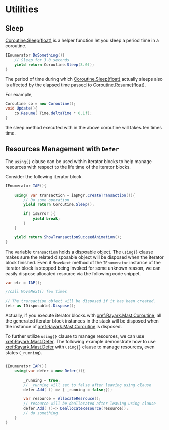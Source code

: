 # Utilities

## Sleep

[Coroutine.Sleep(float)](xref:Rayark.Mast.Coroutine#Rayark_Mast_Coroutine_Sleep_System_Single_) is a helper function let you sleep a period time in a coroutine.

```csharp
IEnumerator DoSomething(){
    // Sleep for 3.0 seconds
    yield return Coroutine.Sleep(3.0f);
}
```

The period of time during which [Coroutine.Sleep(float)](xref:Rayark.Mast.Coroutine#Rayark_Mast_Coroutine_Sleep_System_Single_) actually sleeps also is affected by the elapsed time passed to [Coroutine.Resume(float)](xref:Rayark.Mast.Coroutine#Rayark_Mast_Coroutine_Resume_System_Single_).

For example,
```csharp
Coroutine co = new Coroutine();
void Update(){
    co.Resume( Time.deltaTime * 0.1f);
}
```
the sleep method executed with in the above coroutine will takes ten times time.

## Resources Management with `Defer`

The `using{}` clause can be used within iterator blocks to help manage resources with respect to the life time of the iterator blocks.

Consider the following iterator block.

```csharp
IEnumerator IAP(){

    using( var transaction = iapMgr.CreateTransaction()){
        // Do some operation
        yield return Coroutine.Sleep();

        if( isError ){
            yield break;
        }
    }

    yield return ShowTransactionSucceedAnimation();
}
```

The variable `transaction` holds a dispoable object. The `using{}` clause makes sure the related disposable object will be disposed when the iterator block finished. Even if `MoveNext` method of the `IEnumerator` instance of the iterator block is stopped being invoked for some unknown reason, we can easily dispose allocated resource via the following code snippet.

```csharp
var etr = IAP();

//call MoveNext() few times

// The transaction object will be disposed if it has been created.
(etr as IDisposable).Dispose();
```

Actually, if you execute iterator blocks with <xref:Rayark.Mast.Coroutine></xref>, all the generated iterator block instances in the stack will be disposed when the instance of <xref:Rayark.Mast.Coroutine></xref> is disposed.

To further utilize `using{}` clause to manage resources, we can use <xref:Rayark.Mast.Defer></xref>. The following example demonstrate how to use <xref:Rayark.Mast.Defer></xref> with `using{}` clause to manage resources, even states (`_running`).

```csharp

IEnumerator IAP(){
    using(var defer = new Defer()){

        _running = true;
        // _running will set to false after leaving using clause
        defer.Add( () => { _running = false;});

        var resource = AllocateResrouce();
        // resource will be deallocated after leaving using clause
        defer.Add( ()=> DeallocateResource(resource));
        // do something
    }
}
```





